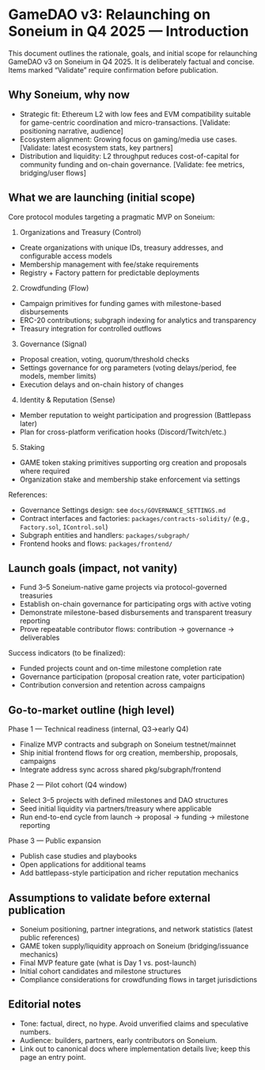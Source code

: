 # GameDAO v3: Relaunching on Soneium in Q4 2025 — Introduction

This document outlines the rationale, goals, and initial scope for relaunching GameDAO v3 on Soneium in Q4 2025. It is deliberately factual and concise. Items marked “Validate” require confirmation before publication.

## Why Soneium, why now

- Strategic fit: Ethereum L2 with low fees and EVM compatibility suitable for game-centric coordination and micro-transactions. [Validate: positioning narrative, audience]
- Ecosystem alignment: Growing focus on gaming/media use cases. [Validate: latest ecosystem stats, key partners]
- Distribution and liquidity: L2 throughput reduces cost-of-capital for community funding and on-chain governance. [Validate: fee metrics, bridging/user flows]

## What we are launching (initial scope)

Core protocol modules targeting a pragmatic MVP on Soneium:

1) Organizations and Treasury (Control)
- Create organizations with unique IDs, treasury addresses, and configurable access models
- Membership management with fee/stake requirements
- Registry + Factory pattern for predictable deployments

2) Crowdfunding (Flow)
- Campaign primitives for funding games with milestone-based disbursements
- ERC-20 contributions; subgraph indexing for analytics and transparency
- Treasury integration for controlled outflows

3) Governance (Signal)
- Proposal creation, voting, quorum/threshold checks
- Settings governance for org parameters (voting delays/period, fee models, member limits)
- Execution delays and on-chain history of changes

4) Identity & Reputation (Sense)
- Member reputation to weight participation and progression (Battlepass later)
- Plan for cross-platform verification hooks (Discord/Twitch/etc.)

5) Staking
- GAME token staking primitives supporting org creation and proposals where required
- Organization stake and membership stake enforcement via settings

References:
- Governance Settings design: see `docs/GOVERNANCE_SETTINGS.md`
- Contract interfaces and factories: `packages/contracts-solidity/` (e.g., `Factory.sol`, `IControl.sol`)
- Subgraph entities and handlers: `packages/subgraph/`
- Frontend hooks and flows: `packages/frontend/`

## Launch goals (impact, not vanity)

- Fund 3–5 Soneium-native game projects via protocol-governed treasuries
- Establish on-chain governance for participating orgs with active voting
- Demonstrate milestone-based disbursements and transparent treasury reporting
- Prove repeatable contributor flows: contribution → governance → deliverables

Success indicators (to be finalized):
- Funded projects count and on-time milestone completion rate
- Governance participation (proposal creation rate, voter participation)
- Contribution conversion and retention across campaigns

## Go-to-market outline (high level)

Phase 1 — Technical readiness (internal, Q3→early Q4)
- Finalize MVP contracts and subgraph on Soneium testnet/mainnet
- Ship initial frontend flows for org creation, membership, proposals, campaigns
- Integrate address sync across shared pkg/subgraph/frontend

Phase 2 — Pilot cohort (Q4 window)
- Select 3–5 projects with defined milestones and DAO structures
- Seed initial liquidity via partners/treasury where applicable
- Run end-to-end cycle from launch → proposal → funding → milestone reporting

Phase 3 — Public expansion
- Publish case studies and playbooks
- Open applications for additional teams
- Add battlepass-style participation and richer reputation mechanics

## Assumptions to validate before external publication

- Soneium positioning, partner integrations, and network statistics (latest public references)
- GAME token supply/liquidity approach on Soneium (bridging/issuance mechanics)
- Final MVP feature gate (what is Day 1 vs. post-launch)
- Initial cohort candidates and milestone structures
- Compliance considerations for crowdfunding flows in target jurisdictions

## Editorial notes

- Tone: factual, direct, no hype. Avoid unverified claims and speculative numbers.
- Audience: builders, partners, early contributors on Soneium.
- Link out to canonical docs where implementation details live; keep this page an entry point.



